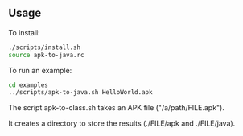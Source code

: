 
## Usage

To install:
```bash
./scripts/install.sh
source apk-to-java.rc
```
To run an example:
```bash
cd examples
../scripts/apk-to-java.sh HelloWorld.apk
```

The script apk-to-class.sh takes an APK file ("/a/path/FILE.apk").

It creates a directory to store the results (./FILE/apk and ./FILE/java).

